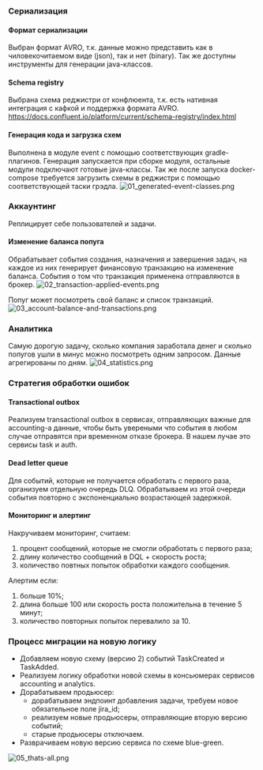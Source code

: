 ### Сериализация
#### Формат сериализации
Выбран формат AVRO, т.к. данные можно представить как в чиловекочитаемом виде (json), так и нет (binary).
Так же доступны инструменты для генерации java-классов.
#### Schema registry
Выбрана схема реджистри от конфлюента, т.к. есть нативная интеграция с кафкой и поддержка формата AVRO.
https://docs.confluent.io/platform/current/schema-registry/index.html
#### Генерация кода и загрузка схем
Выполнена в модуле event с помощью соответствующих gradle-плагинов.
Генерация запускается при сборке модуля, остальные модули подключают готовые java-классы.
Так же после запуска docker-compose требуется загрузить схемы в реджистри с помощью соответствующей таски грэдла.
![01_generated-event-classes.png](01_generated-event-classes.png)

### Аккаунтинг
Реплицирует себе пользователей и задачи.
#### Изменение баланса попуга
Обрабатывает события создания, назначения и завершения задач, на каждое из них генерирует финансовую транзакцию на изменение баланса.
События о том что транзакция применена отправляются в брокер.
![02_transaction-applied-events.png](02_transaction-applied-events.png)

Попуг может посмотреть свой баланс и список транзакций.
![03_account-balance-and-transactions.png](03_account-balance-and-transactions.png)

### Аналитика
Самую дорогую задачу, сколько компания заработала денег и сколько попугов ушли в минус можно посмотреть одним запросом.
Данные агрегированы по дням.
![04_statistics.png](04_statistics.png)

### Стратегия обработки ошибок
#### Transactional outbox
Реализуем transactional outbox в сервисах, отправляющих важные для accounting-а данные,
чтобы быть увереными что события в любом случае отправятся при временном отказе брокера.
В нашем лучае это сервисы task и auth.
#### Dead letter queue
Для событий, которые не получается обработать с первого раза, организуем отдельную очередь DLQ.
Обрабатываем из этой очереди события повторно с экспоненциально возрастающей задержкой.
#### Мониторинг и алертинг
Накручиваем мониторинг, считаем:
1. процент сообщений, которые не смогли обработать с первого раза;
2. длину количество сообщений в DQL + скорость роста;
3. количество повтных попыток обработки каждого сообщения.

Алертим если:
1. больше 10%;
2. длина больше 100 или скорость роста положительна в течение 5 минут;
3. количество повторных попыток перевалило за 10.

### Процесс миграции на новую логику
- Добавляем новую схему (версию 2) событий TaskCreated и TaskAdded.
- Реализуем логику обработки новой схемы в консьюмерах сервисов accounting и analytics.
- Дорабатываем продьюсер:
  - дорабатываем эндпоинт добавления задачи, требуем новое обязательное поле jira_id;
  - реализуем новые продьюсеры, отправляющие вторую версию событий;
  - старые продьюсеры отключаем.
- Разврачиваем новую версию сервиса по схеме blue-green.

![05_thats-all.png](05_thats-all.png)
